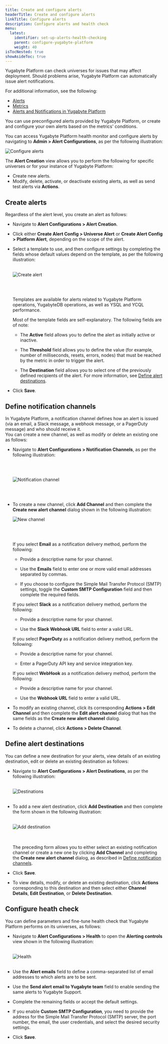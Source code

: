 ```yaml
---
title: Create and configure alerts
headerTitle: Create and configure alerts
linkTitle: Configure alerts
description: Configure alerts and health check
menu:
  latest:
    identifier: set-up-alerts-health-checking
    parent: configure-yugabyte-platform
    weight: 40
isTocNested: true
showAsideToc: true
---
```


Yugabyte Platform can check universes for issues that may affect deployment. Should problems arise, Yugabyte Platform can automatically issue alert notifications.

For additional information, see the following: 

- [Alerts](../../alerts-monitoring/alert/)
- [Metrics](../../troubleshoot/universe-issues/#use-metrics/)
- [Alerts and Notifications in Yugabyte Platform](https://blog.yugabyte.com/yugabytedb-2-8-alerts-and-notifications/)

You can use preconfigured alerts provided by Yugabyte Platform, or create and configure your own alerts based on the metrics' conditions.

You can access Yugabyte Platform health monitor and configure alerts by navigating to **Admin > Alert Configurations**, as per the following illustration:

![Configure alerts](/images/yp/config-alerts1.png)

The **Alert Creation** view allows you to perform the following for specific universes or for your instance of Yugabyte Platform: 

- Create new alerts.
- Modify, delete, activate, or deactivate existing alerts, as well as send test alerts via **Actions**.

## Create alerts

Regardless of the alert level, you create an alert as follows: 

- Navigate to **Alert Configurations > Alert Creation**.

- Click either **Create Alert Config > Universe Alert** or **Create Alert Config > Platform Alert**, depending on the scope of the alert. 

- Select a template to use, and then configure settings by completing the fields whose default values depend on the template, as per the following illustration: <br><br>

  ![Create alert](/images/yp/config-alerts2.png)

  <br><br>

  Templates are available for alerts related to Yugabyte Platform operations, YugabyteDB operations, as well as YSQL and YCQL performance.<br>

  Most of the template fields are self-explanatory. The following fields are of note:

  - The **Active** field allows you to define the alert as initially active or inactive.<br>

  - The **Threshold** field allows you to define the value (for example, number of milliseconds, resets, errors, nodes) that must be reached by the metric in order to trigger the alert.<br>

  - The **Destination** field allows you to select one of the previously defined recipients of the alert. For more information, see [Define alert destinations](#define-alert-destinations).

- Click **Save**.

## Define notification channels

In Yugabyte Platform, a notification channel defines how an alert is issued (via an email, a Slack message, a webhook message, or a PagerDuty message) and who should receive it.<br>You can create a new channel, as well as modify or delete an existing one as follows: 

- Navigate to **Alert Configurations > Notification Channels**, as per the following illustration: 

  <br><br>

  ![Notification channel](/images/yp/config-alerts7.png)

  <br><br>

- To create a new channel, click **Add Channel** and then complete the **Create new alert channel** dialog shown in the following illustration:<br>

  ![New channel](/images/yp/config-alerts6.png)

  <br><br>

  If you select **Email** as a notification delivery method, perform the following: 

  - Provide a descriptive name for your channel.

  - Use the **Emails** field to enter one or more valid email addresses separated by commas. 

  - If you choose to configure the Simple Mail Transfer Protocol (SMTP) settings, toggle the **Custom SMTP Configuration** field and then complete the required fields.

  If you select **Slack** as a notification delivery method, perform the following: 

  - Provide a descriptive name for your channel.

  - Use the **Slack Webhook URL** field to enter a valid URL. 

  If you select **PagerDuty** as a notification delivery method, perform the following: 

  - Provide a descriptive name for your channel.

  - Enter a PagerDuty API key and service integration key. 

  If you select **WebHook** as a notification delivery method, perform the following: 

  - Provide a descriptive name for your channel.

  - Use the **Webhook URL** field to enter a valid URL. 

- To modify an existing channel, click its corresponding **Actions > Edit Channel** and then complete the **Edit alert channel** dialog that has the same fields as the **Create new alert channel** dialog.  
- To delete a channel, click **Actions > Delete Channel**.

## Define alert destinations

You can define a new destination for your alerts, view details of an existing destination, edit or delete an existing destination as follows:

- Navigate to **Alert Configurations > Alert Destinations**, as per the following illustration: <br><br>

  ![Destinations](/images/yp/config-alerts3.png)<br><br>
- To add a new alert destination, click **Add Destination** and then complete the form shown in the following illustration:<br><br>

  ![Add destination](/images/yp/config-alerts4.png)

  <br><br>The preceding form allows you to either select an existing notification channel or create a new one by clicking **Add Channel** and completing the **Create new alert channel** dialog, as described in [Define notification channels](#define-notification-channels).

- Click **Save**.

- To view details, modify, or delete an existing destination, click **Actions** corresponding to this destination and then select either **Channel Details**, **Edit Destination**, or **Delete Destination**.

## Configure heath check

You can define parameters and fine-tune health check that Yugabyte Platform performs on its universes, as follows:

- Navigate to **Alert Configurations > Health** to open the **Alerting controls** view shown in the following illustration:<br><br>

  ![Health](/images/yp/config-alerts5.png)<br><br>

- Use the **Alert emails** field to define a comma-separated list of email addresses to which alerts are to be sent.
- Use the **Send alert email to Yugabyte team** field to enable sending the same alerts to Yugabyte Support.

- Complete the remaining fields or accept the default settings.

- If you enable **Custom SMTP Configuration**, you need to provide the address for the Simple Mail Transfer Protocol (SMTP) server, the port number, the email, the user credentials, and select the desired security settings.

- Click **Save**.

